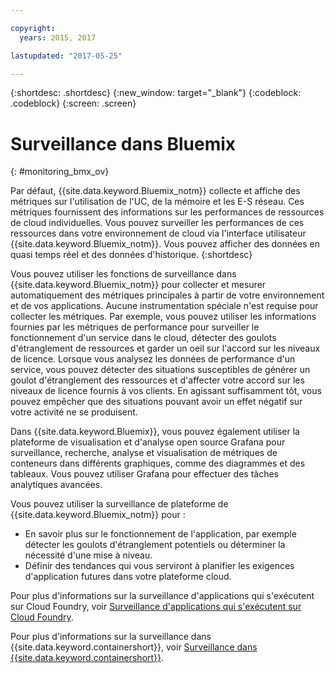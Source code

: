 ```yaml
---

copyright:
  years: 2015, 2017

lastupdated: "2017-05-25"

---
```



{:shortdesc: .shortdesc}
{:new_window: target="_blank"}
{:codeblock: .codeblock}
{:screen: .screen}


# Surveillance dans Bluemix
{: #monitoring_bmx_ov}

Par défaut, {{site.data.keyword.Bluemix_notm}} collecte et affiche des métriques sur l'utilisation de l'UC, de la mémoire et les E-S réseau. Ces métriques fournissent des informations sur les performances de ressources de cloud individuelles. Vous pouvez surveiller les performances de ces ressources dans votre environnement de cloud via l'interface utilisateur {{site.data.keyword.Bluemix_notm}}. Vous pouvez afficher des données en quasi temps réel et des données d'historique.
{:shortdesc}

Vous pouvez utiliser les fonctions de surveillance dans {{site.data.keyword.Bluemix_notm}} pour collecter et mesurer automatiquement des métriques principales à partir de votre environnement et de vos applications. Aucune instrumentation spéciale n'est requise pour collecter les métriques. Par exemple, vous pouvez utiliser les informations fournies par les métriques de performance pour surveiller le fonctionnement d'un service dans le cloud, détecter des goulots d'étranglement de ressources et garder un oeil sur l'accord sur les niveaux de licence. Lorsque vous analysez les données de performance d'un service, vous pouvez détecter des situations susceptibles de générer un goulot d'étranglement des ressources et d'affecter votre accord sur les niveaux de licence fournis à vos clients. En agissant suffisamment tôt, vous pouvez empêcher que des situations pouvant avoir un effet négatif sur votre activité ne se produisent.  

Dans {{site.data.keyword.Bluemix}}, vous pouvez également utiliser la plateforme de visualisation et d'analyse open source Grafana pour surveillance, recherche, analyse et visualisation de métriques de conteneurs dans différents graphiques, comme des diagrammes et des tableaux. Vous pouvez utiliser Grafana pour effectuer des tâches analytiques avancées. 

Vous pouvez utiliser la surveillance de plateforme de {{site.data.keyword.Bluemix_notm}} pour :

* En savoir plus sur le fonctionnement de l'application, par exemple détecter les goulots d'étranglement potentiels ou déterminer la nécessité d'une mise à niveau.
* Définir des tendances qui vous serviront à planifier les exigences d'application futures dans votre plateforme cloud.

Pour plus d'informations sur la surveillance d'applications qui s'exécutent sur Cloud Foundry, voir [Surveillance d'applications qui s'exécutent sur Cloud Foundry](cf/monitoring_cf_apps.html#monitoring_bluemix_apps).

Pour plus d'informations sur la surveillance dans {{site.data.keyword.containershort}}, voir [Surveillance dans {{site.data.keyword.containershort}}](containers/monitoring_containers_ov.html#monitoring_bmx_containers_ov).
